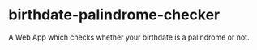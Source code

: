 # birthdate-palindrome-checker
 A Web App which checks whether your birthdate is a palindrome or not.
